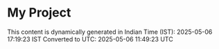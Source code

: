 # My Project

This content is dynamically generated in Indian Time (IST): 2025-05-06 17:19:23 IST
Converted to UTC: 2025-05-06 11:49:23 UTC
